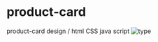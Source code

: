 # product-card
product-card design / html   CSS    java script
![type](https://user-images.githubusercontent.com/122161695/212141573-08ed5c6f-463f-4a55-8c42-df8438221415.jpg)
